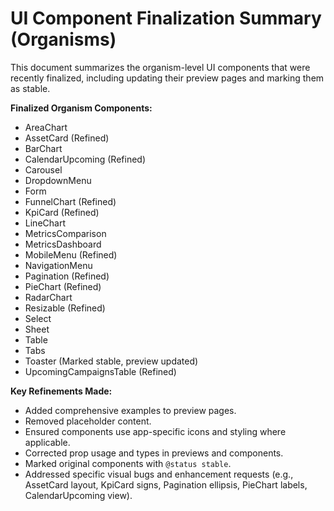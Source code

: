 # UI Component Finalization Summary (Organisms)

This document summarizes the organism-level UI components that were recently finalized, including updating their preview pages and marking them as stable.

**Finalized Organism Components:**

- AreaChart
- AssetCard (Refined)
- BarChart
- CalendarUpcoming (Refined)
- Carousel
- DropdownMenu
- Form
- FunnelChart (Refined)
- KpiCard (Refined)
- LineChart
- MetricsComparison
- MetricsDashboard
- MobileMenu (Refined)
- NavigationMenu
- Pagination (Refined)
- PieChart (Refined)
- RadarChart
- Resizable (Refined)
- Select
- Sheet
- Table
- Tabs
- Toaster (Marked stable, preview updated)
- UpcomingCampaignsTable (Refined)

**Key Refinements Made:**

- Added comprehensive examples to preview pages.
- Removed placeholder content.
- Ensured components use app-specific icons and styling where applicable.
- Corrected prop usage and types in previews and components.
- Marked original components with `@status stable`.
- Addressed specific visual bugs and enhancement requests (e.g., AssetCard layout, KpiCard signs, Pagination ellipsis, PieChart labels, CalendarUpcoming view). 